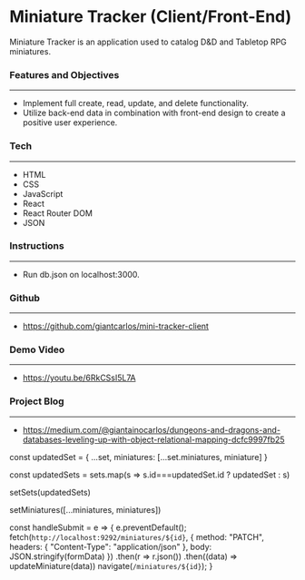# **Miniature Tracker (Client/Front-End)**

Miniature Tracker is an application used to catalog D&D and Tabletop RPG miniatures.


### **Features and Objectives**
---

- Implement full create, read, update, and delete functionality.
- Utilize back-end data in combination with front-end design to create a positive user experience.


### **Tech**
---

- HTML
- CSS
- JavaScript
- React
- React Router DOM
- JSON


### **Instructions**
---

- Run db.json on localhost:3000.



### **Github**
---

- https://github.com/giantcarlos/mini-tracker-client


### **Demo Video**
---

- https://youtu.be/6RkCSsI5L7A


### **Project Blog**
---

- https://medium.com/@giantainocarlos/dungeons-and-dragons-and-databases-leveling-up-with-object-relational-mapping-dcfc9997fb25


const updatedSet = {
    ...set,
    miniatures: [...set.miniatures, miniature] 
}

const updatedSets = sets.map(s => s.id===updatedSet.id ? updatedSet : s)

setSets(updatedSets)

setMiniatures([...miniatures, miniatures])

const handleSubmit = e => {
        e.preventDefault();
        fetch(`http://localhost:9292/miniatures/${id}`, {
            method: "PATCH",
            headers: {
                "Content-Type": "application/json"
            },
            body: JSON.stringify(formData)
        })
            .then(r => r.json())
            .then((data) => updateMiniature(data))
            navigate(`/miniatures/${id}`);
        }